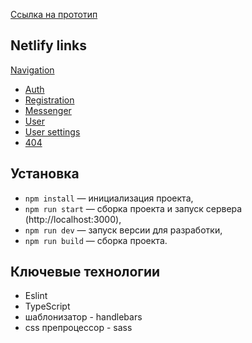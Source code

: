 [Ссылка на прототип](https://www.figma.com/file/jF5fFFzgGOxQeB4CmKWTiE/Chat_external_link?type=design&node-id=1-616&mode=design&t=Q8finenBYKC3XSYR-0)

## Netlify links

[Navigation](https://yapraktikumchat.netlify.app/)

- [Auth](https://deploy--yapraktikumchat.netlify.app/)
- [Registration](https://deploy--yapraktikumchat.netlify.app/sign-up)
- [Messenger](https://deploy--yapraktikumchat.netlify.app/messenger)
- [User](https://deploy--yapraktikumchat.netlify.app/profile)
- [User settings](https://deploy--yapraktikumchat.netlify.app/settings)
- [404](https://yapraktikumchat.netlify.app/404)

## Установка

- `npm install` — инициализация проекта,
- `npm run start` — сборка проекта и запуск сервера (http://localhost:3000),
- `npm run dev` — запуск версии для разработки,
- `npm run build` — сборка проекта.

## Ключевые технологии

- Eslint
- TypeScript
- шаблонизатор - handlebars
- css препроцессор - sass
